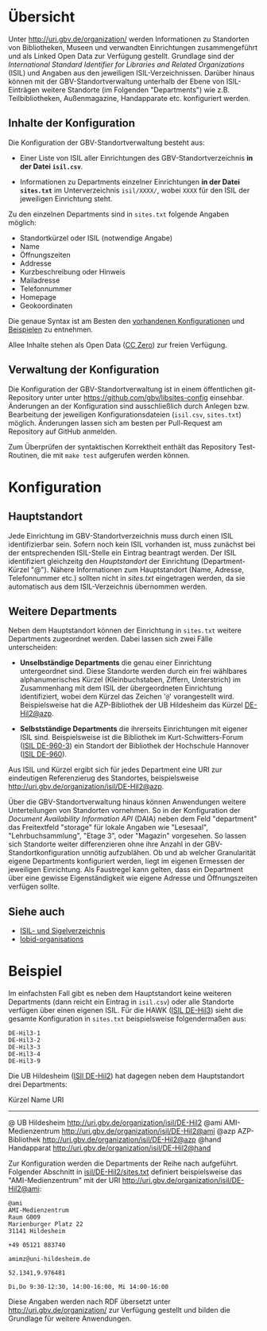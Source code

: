 # Übersicht
 
Unter <http://uri.gbv.de/organization/> werden Informationen zu Standorten von
Bibliotheken, Museen und verwandten Einrichtungen zusammengeführt und als
Linked Open Data zur Verfügung gestellt. Grundlage sind der *International
Standard Identifier for Libraries and Related Organizations* (ISIL) und Angaben
aus den jeweiligen ISIL-Verzeichnissen. Darüber hinaus können mit der
GBV-Standortverwaltung unterhalb der Ebene von ISIL-Einträgen weitere Standorte
(im Folgenden "Departments") wie z.B.  Teilbibliotheken, Außenmagazine,
Handapparate etc. konfiguriert werden.

## Inhalte der Konfiguration

Die Konfiguration der GBV-Standortverwaltung besteht aus:

* Einer Liste von ISIL aller Einrichtungen des GBV-Standortverzeichnis **in der
  Datei `isil.csv`**.

* Informationen zu Departments einzelner Einrichtungen **in der Datei
  `sites.txt`** im Unterverzeichnis `isil/XXXX/`, wobei `XXXX` für den ISIL
  der jeweiligen Einrichtung steht.

Zu den einzelnen Departments sind in `sites.txt` folgende Angaben möglich:

* Standortkürzel oder ISIL (notwendige Angabe)
* Name
* Öffnungszeiten
* Addresse
* Kurzbeschreibung oder Hinweis
* Mailadresse
* Telefonnummer
* Homepage
* Geokoordinaten 

Die genaue Syntax ist am Besten den [vorhandenen
Konfigurationen](https://github.com/gbv/libsites-config/tree/master/isil) und
[Beispielen](#beispiele) zu entnehmen.

Allee Inhalte stehen als Open Data ([CC Zero]) zur freien Verfügung.

[CC Zero]: http://creativecommons.org/publicdomain/zero/1.0/deed.de

## Verwaltung der Konfiguration

Die Konfiguration der GBV-Standortverwaltung ist in einem öffentlichen
git-Repository unter unter <https://github.com/gbv/libsites-config> einsehbar.
Änderungen an der Konfiguration sind ausschließlich durch Anlegen bzw.
Bearbeitung der jeweiligen Konfigurationsdateien (`isil.csv`, `sites.txt`)
möglich. Änderungen lassen sich am besten per Pull-Request am Repository auf
GitHub anmelden. 

Zum Überprüfen der syntaktischen Korrektheit enthält das
Repository Test-Routinen, die mit `make test` aufgerufen werden können.  

# Konfiguration

## Hauptstandort

Jede Einrichtung im GBV-Standortverzeichnis muss durch einen ISIL
identifizierbar sein. Sofern noch kein ISIL vorhanden ist, muss zunächst bei
der entsprechenden ISIL-Stelle ein Eintrag beantragt werden. Der ISIL
identifiziert gleichzeitg den *Hauptstandort* der Einrichtung
(Department-Kürzel "@"). Nähere Informationen zum Hauptstandort (Name, Adresse,
Telefonnummer etc.) sollten nicht in *sites.txt* eingetragen werden, da sie
automatisch aus dem ISIL-Verzeichnis übernommen werden.

## Weitere Departments

Neben dem Hauptstandort können der Einrichtung in `sites.txt` weitere Departments 
zugeordnet werden. Dabei lassen sich zwei Fälle unterscheiden:

* **Unselbständige Departments** die genau einer Einrichtung untergeordnet sind. 
   Diese Standorte werden durch ein frei wählbares alphanumerisches Kürzel
   (Kleinbuchstaben, Ziffern, Unterstrich) im Zusammenhang mit dem ISIL der 
   übergeordneten Einrichtung identifiziert, wobei dem Kürzel das Zeichen 
   '`@`' vorangestellt wird. Beispielsweise hat die AZP-Bibliothek der UB Hildesheim
   das Kürzel [DE-Hil2@azp].

* **Selbstständige Departments** die ihrerseits Einrichtungen mit eigener ISIL sind.
   Beispielsweise ist die Bibliothek im Kurt-Schwitters-Forum ([ISIL DE-960-3])
   ein Standort der Bibliothek der Hochschule Hannover ([ISIL DE-960]). 

Aus ISIL und Kürzel ergibt sich für jedes Department eine URI zur eindeutigen
Referenzierug des Standortes, beispielsweise
<http://uri.gbv.de/organization/isil/DE-Hil2@azp>.

[DE-Hil2@azp]: http://uri.gbv.de/organization/isil/DE-Hil2@azp
[ISIL DE-960]: http://uri.gbv.de/organization/isil/DE-960
[ISIL DE-960-3]: http://uri.gbv.de/organization/isil/DE-960-3

Über die GBV-Standortverwaltung hinaus können Anwendungen weitere
Unterteilungen von Standorten vornehmen. So in der Konfiguration der *Document
Availability Information API* (DAIA) neben dem Feld "department" das
Freitextfeld "storage" für lokale Angaben wie "Lesesaal", "Lehrbuchsammlung",
"Etage 3", oder "Magazin" vorgesehen. So lassen sich Standorte weiter
differenzieren ohne ihre Anzahl in der GBV-Standortkonfiguration unnötig
aufzublähen. Ob und ab welcher Granularität eigene Departments konfiguriert
werden, liegt im eigenen Ermessen der jeweiligen Einrichtung. Als Faustregel
kann gelten, dass ein Department über eine gewisse Eigenständigkeit wie 
eigene Adresse und Öffnungszeiten verfügen sollte.

## Siehe auch

* [ISIL- und Sigelverzeichnis]
* [lobid-organisations]

[ISIL- und Sigelverzeichnis]: http://zdb-opac.de/DB=1.2/
[lobid-organisations]: http://lobid.org/organisation

# Beispiel

Im einfachsten Fall gibt es neben dem Hauptstandort keine weiteren Departments
(dann reicht ein Eintrag in `isil.csv`) oder alle Standorte verfügen über einen
eigenen ISIL. Für die HAWK ([ISIL DE-Hil3]) sieht die gesamte Konfiguration in
`sites.txt` beispielsweise folgendermaßen aus:

    DE-Hil3-1
    DE-Hil3-2
    DE-Hil3-3
    DE-Hil3-4
    DE-Hil3-9
  
Die UB Hildesheim ([ISIl DE-Hil2]) hat dagegen neben dem Hauptstandort drei
Departments:

 Kürzel   Name                URI
-------- ------------------- ---------------------------------------------------
  @       UB Hildesheim       <http://uri.gbv.de/organization/isil/DE-Hil2>
  @ami    AMI-Medienzentrum   <http://uri.gbv.de/organization/isil/DE-Hil2@ami>
  @azp    AZP-Bibliothek      <http://uri.gbv.de/organization/isil/DE-Hil2@azp>
  @hand   Handapparat         <http://uri.gbv.de/organization/isil/DE-Hil2@hand>

Zur Konfiguration werden die Departments der Reihe nach aufgeführt. Folgender
Abschnitt in [isil/DE-Hil2/sites.txt] definiert beispielsweise das
"AMI-Medienzentrum" mit der URI
<http://uri.gbv.de/organization/isil/DE-Hil2@ami>:

    @ami
    AMI-Medienzentrum
    Raum G009
    Marienburger Platz 22
    31141 Hildesheim

    +49 05121 883740

    amimz@uni-hildesheim.de

    52.1341,9.976481

    Di,Do 9:30-12:30, 14:00-16:00, Mi 14:00-16:00

Diese Angaben werden nach RDF übersetzt unter <http://uri.gbv.de/organization/>
zur Verfügung gestellt und bilden die Grundlage für weitere Anwendungen. 

[isil/DE-Hil2/sites.txt]: https://github.com/gbv/libsites-config/blob/master/isil/DE-Hil2/sites.txt

[ISIL DE-Hil2]: http://uri.gbv.de/organization/isil/DE-Hil2
[ISIL DE-Hil3]: http://uri.gbv.de/organization/isil/DE-Hil3
